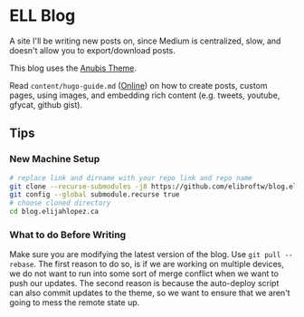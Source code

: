 # ELL Blog

A site I'll be writing new posts on, since Medium is centralized, slow, and doesn't allow you to export/download posts.

This blog uses the [Anubis Theme](https://github.com/Mitrichius/hugo-theme-anubis).

Read `content/hugo-guide.md` ([Online](https://blog.elijahlopez.ca/hugo-guide#new-machine-setup)) on how to
create posts, custom pages, using images, and embedding rich content (e.g. tweets, youtube, gfycat, github gist).

## Tips

### New Machine Setup

```bash
# replace link and dirname with your repo link and repo name
git clone --recurse-submodules -j8 https://github.com/elibroftw/blog.elijahlopez.ca.git
git config --global submodule.recurse true
# choose cloned directory
cd blog.elijahlopez.ca
```

### What to do Before Writing

Make sure you are modifying the latest version of the blog. Use `git pull --rebase`. The first reason to do so, is if we are working on multiple devices, we do not want to run into some sort of merge conflict when we want to push our updates. The second reason is because the auto-deploy script can also commit updates to the theme, so we want to ensure that we aren't going to mess the remote state up.
